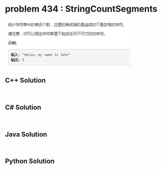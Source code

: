 
# problem 434 : StringCountSegments

<img src="https://github.com/Peefy/PeefyLeetCode/blob/master/doc/401-500/434.StringCountSegments/problem.png"/>

## C++ Solution

```c++



```

## C# Solution

```csharp



```

## Java Solution

```java



```

## Python Solution

```python



```





